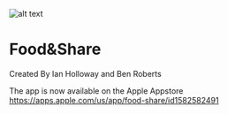 ![alt text](https://is3-ssl.mzstatic.com/image/thumb/Purple116/v4/bb/9e/17/bb9e17d5-c4dd-1043-1fe6-f3b75306ef5e/AppIcon-0-1x_U007emarketing-0-7-sRGB-85-220.jpeg/460x0w.webp)
# Food&Share
Created By Ian Holloway and Ben Roberts

The app is now available on the Apple Appstore
https://apps.apple.com/us/app/food-share/id1582582491
